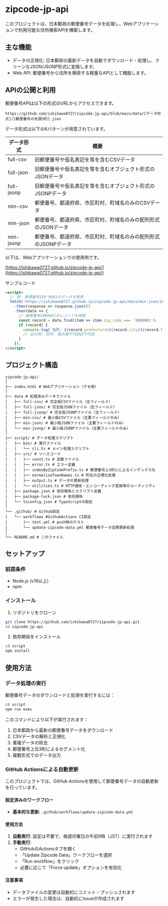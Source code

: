 # zipcode-jp-api

このプロジェクトは、日本郵政の郵便番号データを処理し、Webアプリケーションで利用可能な住所検索APIを構築します。

## 主な機能
- データの正規化: 日本郵政の最新データを自動でダウンロード・処理し、クリーンなJSON/JSONP形式に変換します。
- Web API: 郵便番号から住所を検索する軽量なAPIとして機能します。

## APIの公開と利用
郵便番号APIは以下の形式のURLからアクセスできます。

`https://github.com/ishikawa0727/zipcode-jp-api/blob/main/data/[データ形式]/[郵便番号の先頭3桁].json`

データ形式は以下の6パターンが用意されています。

| データ形式 | 概要                                                            | 
| ---------- | --------------------------------------------------------------- | 
| full-csv   | 旧郵便番号や仮名表記を等を含むCSVデータ                         | 
| full-json  | 旧郵便番号や仮名表記を等を含むオブジェクト形式のJSONデータ      | 
| full-jsonp | 旧郵便番号や仮名表記を等を含むオブジェクト形式のJSONPデータ     | 
| min-csv   | 郵便番号、都道府県、市区町村、町域名のみのCSVデータ             | 
| min-json  | 郵便番号、都道府県、市区町村、町域名のみの配列形式のJSONデータ  | 
| min-jsonp | 郵便番号、都道府県、市区町村、町域名のみの配列形式のJSONPデータ | 

以下は、Webアプリケーションでの使用例です。

[https://ishikawa0727.github.io/zipcode-jp-api/](https://ishikawa0727.github.io/zipcode-jp-api/)

サンプルコード
```html
<script>
  // 例: 郵便番号100-0001のデータを取得
  fetch('https://ishikawa0727.github.io/zipcode-jp-api/data/min-json/100.json')
    .then(response => response.json())
    .then(data => {
      // 郵便番号1000001のレコードを検索
      const record = data.find(item => item.zip_code === '1000001');
      if (record) {
        console.log(`住所: ${record.prefecture}${record.city}${record.town}`);
        // 出力例: 住所: 東京都千代田区千代田
      }
    });
</script>
```

## プロジェクト構造

```
zipcode-jp-api/
│
├── index.html # Webアプリケーション（デモ用）
│
├── data # 処理済みデータファイル
│   ├── full-csv/ # 完全版CSVファイル（全フィールド）
│   ├── full-json/ # 完全版JSONファイル（全フィールド）
│   ├── full-jsonp/ # 完全版JSONPファイル（全フィールド）
│   ├── min-csv/ # 最小版CSVファイル（主要フィールドのみ）
│   ├── min-json/ # 最小版JSONファイル（主要フィールドのみ）
│   └── min-jsonp/ # 最小版JSONPファイル（主要フィールドのみ）
│
├── script/ # データ処理スクリプト
│   ├── bin/ # 実行ファイル
│   │   └── cli.ts # メイン処理スクリプト
│   ├── src/ # ソースコード
│   │   ├── const.ts # 定数ファイル
│   │   ├── error.ts # エラー定義
│   │   ├── indexByZipCodePrefix.ts # 郵便番号上3桁にによるインデックス化
│   │   ├── normalizeTownNames.ts # 町名の正規化処理
│   │   ├── output.ts # データの更新処理
│   │   └── utilities.ts # HTTP通信・エンコーディング変換等のユーティリティ
│   ├── package.json # 依存関係とスクリプト定義
│   ├── package-lock.json # 依存関係
│   └── tsconfig.json # TypeScriptの設定
│
└── .github/ # Github設定
│   └── workflows #GithubActions CI設定
│       ├── test.yml # push時のテスト
│       └── update-zipcode-data.yml 郵便番号データ定期更新処理
│
└── README.md # このファイル
```

## セットアップ

### 前提条件
- Node.js (v18以上)
- npm

### インストール

1. リポジトリをクローン
```bash
git clone https://github.com/ishikawa0727/zipcode-jp-api.git
cd zipcode-jp-api
```

2. 依存関係をインストール
```bash
cd script
npm install
```

## 使用方法

### データ処理の実行

郵便番号データのダウンロードと処理を実行するには：

```bash
cd script
npm run exec
```

このコマンドにより以下が実行されます：
1. 日本郵政から最新の郵便番号データをダウンロード
2. CSVデータの解析と正規化
3. 重複データの除去
4. 郵便番号上位3桁によるセグメント化
5. 複数形式でのデータ出力

### GitHub Actionsによる自動更新

このプロジェクトでは、GitHub Actionsを使用して郵便番号データの自動更新を行っています。

#### 設定済みのワークフロー

- **基本的な更新**: `.github/workflows/update-zipcode-data.yml`

#### 使用方法

1. **自動実行**: 設定は不要で、毎週月曜日の午前9時（JST）に実行されます
2. **手動実行**: 
   - GitHubのActionsタブを開く
   - 「Update Zipcode Data」ワークフローを選択
   - 「Run workflow」をクリック
   - 必要に応じて「Force update」オプションを有効化

#### 注意事項

- データファイルの変更は自動的にコミット・プッシュされます
- エラーが発生した場合は、自動的にIssueが作成されます
